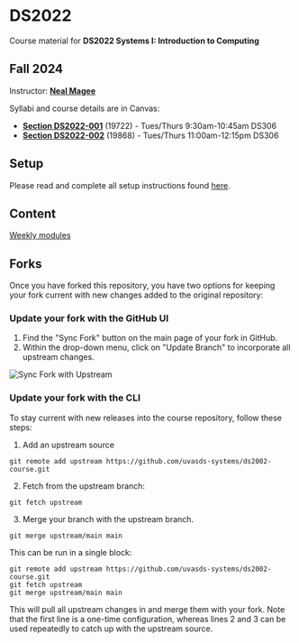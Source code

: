 # DS2022

Course material for **DS2022 Systems I: Introduction to Computing**

## Fall 2024

Instructor: [**Neal Magee**](https://nmagee.github.io/)

Syllabi and course details are in Canvas:

- [**Section DS2022-001**](https://canvas.its.virginia.edu/) (19722) - Tues/Thurs 9:30am-10:45am DS306
- [**Section DS2022-002**](https://canvas.its.virginia.edu/) (19868) - Tues/Thurs 11:00am-12:15pm DS306

## Setup

Please read and complete all setup instructions found [here](SETUP.md).

## Content

[Weekly modules](CONTENT.md)

## Forks

Once you have forked this repository, you have two options for keeping your fork current with new changes added to the original repository:

### Update your fork with the GitHub UI

1. Find the "Sync Fork" button on the main page of your fork in GitHub.
2. Within the drop-down menu, click on "Update Branch" to incorporate all upstream changes.

![Sync Fork with Upstream](https://s3.amazonaws.com/ds2002-resources/images/sync-fork-upstream.png)

### Update your fork with the CLI

To stay current with new releases into the course repository, follow these steps:

1. Add an upstream source
```
git remote add upstream https://github.com/uvasds-systems/ds2002-course.git
```
2. Fetch from the upstream branch:
```
git fetch upstream
```
3. Merge your branch with the upstream branch.
```
git merge upstream/main main
```

This can be run in a single block:
```
git remote add upstream https://github.com/uvasds-systems/ds2002-course.git
git fetch upstream
git merge upstream/main main
```

This will pull all upstream changes in and merge them with your fork. Note that the first line is a one-time configuration, whereas lines 2 and 3 can be used repeatedly to catch up with the upstream source.
